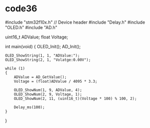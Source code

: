 # code36
#include "stm32f10x.h"                  // Device header
#include "Delay.h"
#include "OLED.h"
#include "AD.h"

uint16_t ADValue;
float Voltage;

int main(void)
{
	OLED_Init();
	AD_Init();
	
	OLED_ShowString(1, 1, "ADValue:");
	OLED_ShowString(2, 1, "Volatge:0.00V");
	
	while (1)
	{
		ADValue = AD_GetValue();
		Voltage = (float)ADValue / 4095 * 3.3;
		
		OLED_ShowNum(1, 9, ADValue, 4);
		OLED_ShowNum(2, 9, Voltage, 1);
		OLED_ShowNum(2, 11, (uint16_t)(Voltage * 100) % 100, 2);
		
		Delay_ms(100);
	}
}
